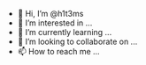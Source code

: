 - 👋 Hi, I’m @h1t3ms
- 👀 I’m interested in ...
- 🌱 I’m currently learning ...
- 💞️ I’m looking to collaborate on ...
- 📫 How to reach me ...

<!---
h1t3ms/h1t3ms is a ✨ special ✨ repository because its `README.md` (this file) appears on your GitHub profile.
You can click the Preview link to take a look at your changes.
--->
